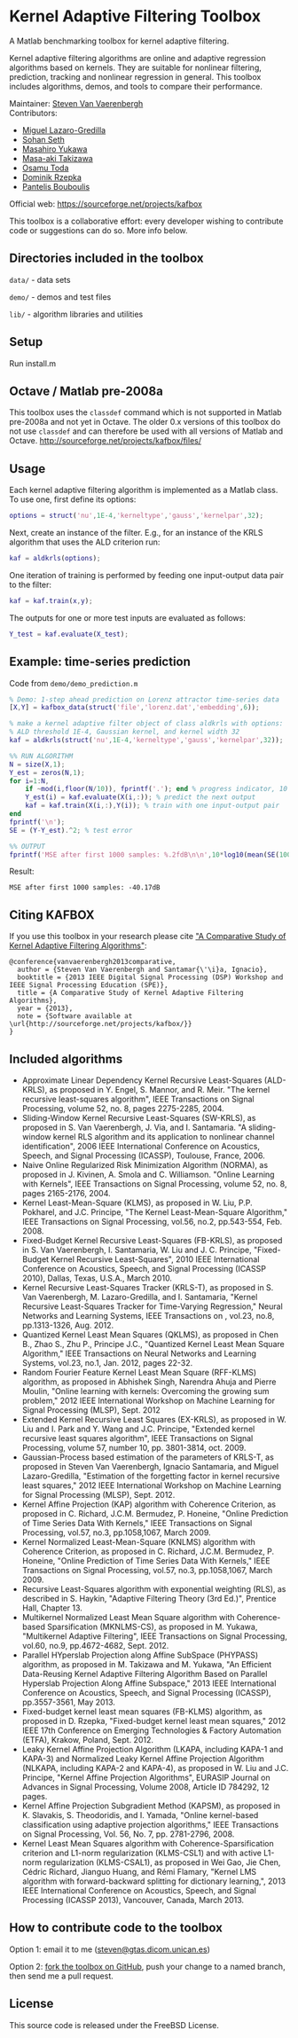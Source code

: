 ﻿Kernel Adaptive Filtering Toolbox
=================================

A Matlab benchmarking toolbox for kernel adaptive filtering. 

Kernel adaptive filtering algorithms are online and adaptive regression algorithms based on kernels. They are suitable for nonlinear filtering, prediction, tracking and nonlinear regression in general. This toolbox includes algorithms, demos, and tools to compare their performance.

Maintainer: [Steven Van Vaerenbergh](http://gtas.unican.es/people/steven)  
Contributors:  
- [Miguel Lazaro-Gredilla](http://www.tsc.uc3m.es/~miguel)  
- [Sohan Seth](http://www.sohanseth.com/)  
- [Masahiro Yukawa](http://www.ykw.elec.keio.ac.jp/yukawa/)  
- [Masa-aki Takizawa](http://www.ykw.elec.keio.ac.jp/member.html)  
- [Osamu Toda](http://www.ykw.elec.keio.ac.jp/member.html)  
- [Dominik Rzepka](http://home.agh.edu.pl/~drzepka/)  
- [Pantelis Bouboulis](http://bouboulis.mysch.gr/)  

Official web: https://sourceforge.net/projects/kafbox  

This toolbox is a collaborative effort: every developer wishing to contribute code or suggestions can do so. More info below.

Directories included in the toolbox
-----------------------------------
`data/` - data sets

`demo/` - demos and test files

`lib/` - algorithm libraries and utilities

Setup
-----

Run install.m

Octave / Matlab pre-2008a
-------------------------
This toolbox uses the `classdef` command which is not supported in Matlab pre-2008a and not yet in Octave. The older 0.x versions of this toolbox do not use `classdef` and can therefore be used with all versions of Matlab and Octave. http://sourceforge.net/projects/kafbox/files/

Usage
-----
Each kernel adaptive filtering algorithm is implemented as a Matlab class. To use one, first define its options:
```matlab
options = struct('nu',1E-4,'kerneltype','gauss','kernelpar',32);
```
Next, create an instance of the filter. E.g., for an instance of the KRLS algorithm that uses the ALD criterion run:
```matlab
kaf = aldkrls(options);
```
One iteration of training is performed by feeding one input-output data pair to the filter:
```matlab
kaf = kaf.train(x,y);
```
The outputs for one or more test inputs are evaluated as follows:
```matlab
Y_test = kaf.evaluate(X_test);
```

Example: time-series prediction
-------------------------------
Code from `demo/demo_prediction.m`
```matlab
% Demo: 1-step ahead prediction on Lorenz attractor time-series data
[X,Y] = kafbox_data(struct('file','lorenz.dat','embedding',6));

% make a kernel adaptive filter object of class aldkrls with options: 
% ALD threshold 1E-4, Gaussian kernel, and kernel width 32
kaf = aldkrls(struct('nu',1E-4,'kerneltype','gauss','kernelpar',32));

%% RUN ALGORITHM
N = size(X,1);
Y_est = zeros(N,1);
for i=1:N,
    if ~mod(i,floor(N/10)), fprintf('.'); end % progress indicator, 10 dots
    Y_est(i) = kaf.evaluate(X(i,:)); % predict the next output
    kaf = kaf.train(X(i,:),Y(i)); % train with one input-output pair
end
fprintf('\n');
SE = (Y-Y_est).^2; % test error

%% OUTPUT
fprintf('MSE after first 1000 samples: %.2fdB\n\n',10*log10(mean(SE(1001:end))));
```
Result:

    MSE after first 1000 samples: -40.17dB

Citing KAFBOX
-------------

If you use this toolbox in your research please cite ["A Comparative Study of Kernel Adaptive Filtering Algorithms"](http://gtas.unican.es/pub/356):

    @conference{vanvaerenbergh2013comparative,
      author = {Steven Van Vaerenbergh and Santamar{\'\i}a, Ignacio},
      booktitle = {2013 IEEE Digital Signal Processing (DSP) Workshop and IEEE Signal Processing Education (SPE)},
      title = {A Comparative Study of Kernel Adaptive Filtering Algorithms},
      year = {2013},
      note = {Software available at \url{http://sourceforge.net/projects/kafbox/}}
    }
	
Included algorithms
-------------------
- Approximate Linear Dependency Kernel Recursive Least-Squares (ALD-KRLS), as proposed in Y. Engel, S. Mannor, and R. Meir. "The kernel recursive least-squares algorithm", IEEE Transactions on Signal Processing, volume 52, no. 8, pages 2275-2285, 2004.
- Sliding-Window Kernel Recursive Least-Squares (SW-KRLS), as proposed in S. Van Vaerenbergh, J. Via, and I. Santamaria. "A sliding-window kernel RLS algorithm and its application to nonlinear channel identification", 2006 IEEE International Conference on Acoustics, Speech, and Signal Processing (ICASSP), Toulouse, France, 2006.
- Naive Online Regularized Risk Minimization Algorithm (NORMA), as proposed in J. Kivinen, A. Smola and C. Williamson. "Online Learning with Kernels", IEEE Transactions on Signal Processing, volume 52, no. 8, pages 2165-2176, 2004.
- Kernel Least-Mean-Square (KLMS), as proposed in W. Liu, P.P. Pokharel, and J.C. Principe, "The Kernel Least-Mean-Square Algorithm," IEEE Transactions on Signal Processing, vol.56, no.2, pp.543-554, Feb. 2008.
- Fixed-Budget Kernel Recursive Least-Squares (FB-KRLS), as proposed in S. Van Vaerenbergh, I. Santamaria, W. Liu and J. C. Principe, "Fixed-Budget Kernel Recursive Least-Squares", 2010 IEEE International Conference on Acoustics, Speech, and Signal Processing (ICASSP 2010), Dallas, Texas, U.S.A., March 2010.
- Kernel Recursive Least-Squares Tracker (KRLS-T), as proposed in S. Van Vaerenbergh, M. Lazaro-Gredilla, and I. Santamaria, "Kernel Recursive Least-Squares Tracker for Time-Varying Regression," Neural Networks and Learning Systems, IEEE Transactions on , vol.23, no.8, pp.1313-1326, Aug. 2012.
- Quantized Kernel Least Mean Squares (QKLMS), as proposed in Chen B., Zhao S., Zhu P., Principe J.C., "Quantized Kernel Least Mean Square Algorithm," IEEE Transactions on Neural Networks and Learning Systems, vol.23, no.1, Jan. 2012, pages 22-32.
- Random Fourier Feature Kernel Least Mean Square (RFF-KLMS) algorithm, as proposed in Abhishek Singh, Narendra Ahuja and Pierre Moulin, "Online learning with kernels: Overcoming the growing sum problem," 2012 IEEE International Workshop on Machine Learning for Signal Processing (MLSP), Sept. 2012
- Extended Kernel Recursive Least Squares (EX-KRLS), as proposed in W. Liu and I. Park and Y. Wang and J.C. Principe, "Extended kernel recursive least squares algorithm", IEEE Transactions on Signal Processing, volume 57, number 10, pp. 3801-3814, oct. 2009.
- Gaussian-Process based estimation of the parameters of KRLS-T, as proposed in Steven Van Vaerenbergh, Ignacio Santamaria, and Miguel Lazaro-Gredilla, "Estimation of the forgetting factor in kernel recursive least squares," 2012 IEEE International Workshop on Machine Learning for Signal Processing (MLSP), Sept. 2012.
- Kernel Affine Projection (KAP) algorithm with Coherence Criterion, as proposed in C. Richard, J.C.M. Bermudez, P. Honeine, "Online Prediction of Time Series Data With Kernels," IEEE Transactions on Signal Processing, vol.57, no.3, pp.1058,1067, March 2009.
- Kernel Normalized Least-Mean-Square (KNLMS) algorithm with Coherence Criterion, as proposed in C. Richard, J.C.M. Bermudez, P. Honeine, "Online Prediction of Time Series Data With Kernels," IEEE Transactions on Signal Processing, vol.57, no.3, pp.1058,1067, March 2009.
- Recursive Least-Squares algorithm with exponential weighting (RLS), as described in S. Haykin, "Adaptive Filtering Theory (3rd Ed.)", Prentice Hall, Chapter 13.
- Multikernel Normalized Least Mean Square algorithm with Coherence-based Sparsification (MKNLMS-CS), as proposed in M. Yukawa, "Multikernel Adaptive Filtering", IEEE Transactions on Signal Processing, vol.60, no.9, pp.4672-4682, Sept. 2012.
- Parallel HYperslab Projection along Affine SubSpace (PHYPASS) algorithm, as proposed in M. Takizawa and M. Yukawa, "An Efficient Data-Reusing Kernel Adaptive Filtering Algorithm Based on Parallel Hyperslab Projection Along Affine Subspace," 2013 IEEE International Conference on Acoustics, Speech, and Signal Processing (ICASSP), pp.3557-3561, May 2013.
- Fixed-budget kernel least mean squares (FB-KLMS) algorithm, as proposed in D. Rzepka, "Fixed-budget kernel least mean squares," 2012 IEEE 17th Conference on Emerging Technologies & Factory Automation (ETFA), Krakow, Poland, Sept. 2012.
- Leaky Kernel Affine Projection Algorithm (LKAPA, including KAPA-1 and KAPA-3) and Normalized Leaky Kernel Affine Projection Algorithm (NLKAPA, including KAPA-2 and KAPA-4), as proposed in W. Liu and J.C. Principe, "Kernel Affine Projection Algorithms", EURASIP Journal on Advances in Signal Processing, Volume 2008, Article ID 784292, 12 pages.
- Kernel Affine Projection Subgradient Method (KAPSM), as proposed in K. Slavakis, S. Theodoridis, and I. Yamada, "Online kernel-based classification using adaptive projection algorithms," IEEE Transactions on Signal Processing, Vol. 56, No. 7, pp. 2781-2796, 2008.
- Kernel Least Mean Squares algorithm with Coherence-Sparsification criterion and L1-norm regularization (KLMS-CSL1) and with active L1-norm regularization (KLMS-CSAL1), as proposed in Wei Gao, Jie Chen, Cédric Richard, Jianguo Huang, and Rémi Flamary, "Kernel LMS algorithm with forward-backward splitting for dictionary learning,", 2013 IEEE International Conference on Acoustics, Speech, and Signal Processing (ICASSP 2013), Vancouver, Canada, March 2013.

How to contribute code to the toolbox
-------------------------------------
Option 1: email it to me (steven@gtas.dicom.unican.es)

Option 2: [fork the toolbox on GitHub](https://github.com/steven2358/kafbox), push your change to a named branch, then send me a pull request.

License
-------
This source code is released under the FreeBSD License.
